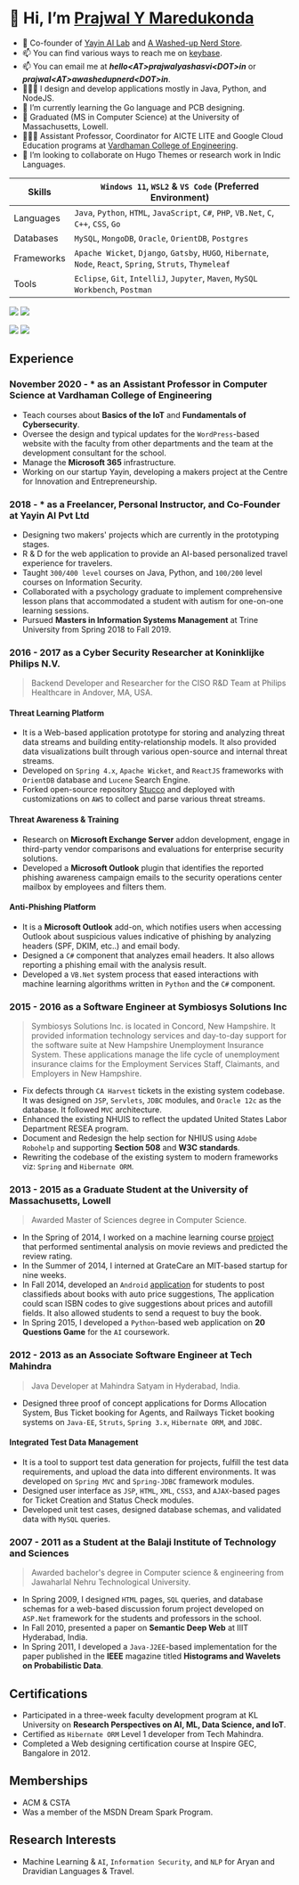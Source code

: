 # 👋 Hi, I’m [Prajwal Y Maredukonda](https://prajwalyashasvi.in)

- 🏢 Co-founder of [Yayin AI Lab](https://yayinailab.tech/) and [A Washed-up Nerd Store](https://awashedupnerd.in/).
- 📫 You can find various ways to reach me on [keybase](https://keybase.io/prajwalyashasvi).
- 📫 You can email me at ***hello\<AT\>prajwalyashasvi\<DOT\>in*** or ***prajwal\<AT\>awashedupnerd\<DOT\>in***.
- 👨🏽‍💻 I design and develop applications mostly in Java, Python, and NodeJS.
- 🔰 I’m currently learning the Go language and PCB designing.
- 🎒 Graduated (MS in Computer Science) at the University of Massachusetts, Lowell.
- 👨🏽‍💻 Assistant Professor, Coordinator for AICTE LITE and Google Cloud Education programs at [Vardhaman College of Engineering](https://vardhaman.org/).
- 💞️ I’m looking to collaborate on Hugo Themes or research work in Indic Languages.
  
| Skills| `Windows 11`, `WSL2` & `VS Code` (Preferred Environment) |
| ------------- | ----------------------------------------------------------------------------- |
| Languages    | `Java`, `Python`, `HTML`, `JavaScript`, `C#`, `PHP`, `VB.Net`, `C`, `C++`, `CSS`, `Go` |
| Databases      | `MySQL`, `MongoDB`, `Oracle`, `OrientDB`, `Postgres` |
| Frameworks  | `Apache Wicket`, `Django`, `Gatsby`, `HUGO`, `Hibernate`, `Node`, `React`, `Spring`, `Struts`, `Thymeleaf` |
| Tools            | `Eclipse`, `Git`, `IntelliJ`, `Jupyter`, `Maven`, `MySQL Workbench`, `Postman` |

![](https://raw.githubusercontent.com/py563/github-stats/master/generated/overview.svg#gh-dark-mode-only) ![](https://raw.githubusercontent.com/py563/github-stats/master/generated/languages.svg#gh-dark-mode-only)

![](https://raw.githubusercontent.com/py563/github-stats/master/generated/overview.svg#gh-light-mode-only) ![](https://raw.githubusercontent.com/py563/github-stats/master/generated/languages.svg#gh-light-mode-only)

## Experience

### November 2020 - \* as an Assistant Professor in Computer Science at Vardhaman College of Engineering

- Teach courses about **Basics of the IoT** and **Fundamentals of Cybersecurity**.
- Oversee the design and typical updates for the `WordPress`-based website with the faculty from other departments and the team at the development consultant for the school.
- Manage the **Microsoft 365** infrastructure.
- Working on our startup Yayin, developing a makers project at the Centre for Innovation and Entrepreneurship.

### 2018 - \* as a Freelancer, Personal Instructor, and Co-Founder at Yayin AI Pvt Ltd

- Designing two makers' projects which are currently in the prototyping stages.
- R & D for the web application to provide an AI-based personalized travel experience for travelers.
- Taught `300/400 level` courses on Java, Python, and `100/200` level courses on Information Security.
- Collaborated with a psychology graduate to implement comprehensive lesson plans that accommodated a student with autism for one-on-one learning sessions.
- Pursued **Masters in Information Systems Management** at Trine University from Spring 2018 to Fall 2019.

### 2016 - 2017 as a Cyber Security Researcher at Koninklijke Philips N.V.

> Backend Developer and Researcher for the CISO R&D Team at Philips Healthcare in Andover, MA, USA.

#### Threat Learning Platform

- It is a Web-based application prototype for storing and analyzing threat data streams and building entity-relationship models. It also provided data visualizations built through various open-source and internal threat streams.
- Developed on `Spring 4.x`, `Apache Wicket`, and `ReactJS` frameworks with `OrientDB` database and `Lucene` Search Engine.
- Forked open-source repository [Stucco](http://stucco.github.io/) and deployed with customizations on `AWS` to collect and parse various threat streams.

#### Threat Awareness & Training

- Research on **Microsoft Exchange Server** addon development, engage in third-party vendor comparisons and evaluations for enterprise security solutions.
- Developed a **Microsoft Outlook** plugin that identifies the reported phishing awareness campaign emails to the security operations center mailbox by employees and filters them.

#### Anti-Phishing Platform

- It is a **Microsoft Outlook** add-on, which notifies users when accessing Outlook about suspicious values indicative of phishing by analyzing headers (SPF, DKIM, etc..) and email body.
- Designed a `C#` component that analyzes email headers. It also allows reporting a phishing email with the analysis result.
- Developed a `VB.Net` system process that eased interactions with machine learning algorithms written in `Python` and the `C#` component.

### 2015 - 2016 as a Software Engineer at Symbiosys Solutions Inc

> Symbiosys Solutions Inc. is located in Concord, New Hampshire. It provided information technology services and day-to-day support for the software suite at New Hampshire Unemployment Insurance System. These applications manage the life cycle of unemployment insurance claims for the Employment Services Staff, Claimants, and Employers in New Hampshire.

- Fix defects through `CA Harvest` tickets in the existing system codebase. It was designed on `JSP`, `Servlets`, `JDBC` modules, and `Oracle 12c` as the database. It followed `MVC` architecture.
- Enhanced the existing NHUIS to reflect the updated United States Labor Department RESEA program.
- Document and Redesign the help section for NHIUS using `Adobe Robohelp` and supporting **Section 508** and **W3C standards**.
- Rewriting the codebase of the existing system to modern frameworks viz: `Spring` and `Hibernate ORM`.

### 2013 - 2015 as a Graduate Student at the University of Massachusetts, Lowell

> Awarded Master of Sciences degree in Computer Science.

- In the Spring of 2014, I worked on a machine learning course [project](https://github.com/sushilraje8/SentimentalAnalysis-shared) that performed sentimental analysis on movie reviews and predicted the review rating.
- In the Summer of 2014, I interned at GrateCare an MIT-based startup for nine weeks.
- In Fall 2014, developed an `Android` [application](https://github.com/py563/AndroidProject) for students to post classifieds about books with auto price suggestions, The application could scan ISBN codes to give suggestions about prices and autofill fields. It also allowed students to send a request to buy the book.
- In Spring 2015, I developed a `Python`-based web application on **20 Questions Game** for the `AI` coursework.

### 2012 - 2013 as an Associate Software Engineer at Tech Mahindra

> Java Developer at Mahindra Satyam in Hyderabad, India.

- Designed three proof of concept applications for Dorms Allocation System, Bus Ticket booking for Agents, and Railways Ticket booking systems on `Java-EE`, `Struts`, `Spring 3.x`, `Hibernate ORM`, and `JDBC`.

#### Integrated Test Data Management

- It is a tool to support test data generation for projects, fulfill the test data requirements, and upload the data into different environments. It was developed on `Spring MVC` and `Spring-JDBC` framework modules.
- Designed user interface as `JSP`, `HTML`, `XML`, `CSS3`, and `AJAX`-based pages for Ticket Creation and Status Check modules.
- Developed unit test cases, designed database schemas, and validated data with `MySQL` queries.

### 2007 - 2011 as a Student at the Balaji Institute of Technology and Sciences

> Awarded bachelor's degree in Computer science & engineering from Jawaharlal Nehru Technological University.

- In Spring 2009, I designed `HTML` pages, `SQL` queries, and database schemas for a web-based discussion forum project developed on `ASP.Net` framework for the students and professors in the school.
- In Fall 2010, presented a paper on **Semantic Deep Web** at IIIT Hyderabad, India.
- In Spring 2011, I developed a `Java-J2EE`-based implementation for the paper published in the **IEEE** magazine titled **Histograms and Wavelets on Probabilistic Data**.

## Certifications

- Participated in a three-week faculty development program at KL University on **Research Perspectives on AI, ML, Data Science, and IoT**.
- Certified as `Hibernate ORM` Level 1 developer from Tech Mahindra.
- Completed a Web designing certification course at Inspire GEC, Bangalore in 2012.

## Memberships 
- ACM & CSTA
- Was a member of the MSDN Dream Spark Program.

## Research Interests

- Machine Learning & `AI`, `Information Security`, and `NLP` for Aryan and Dravidian Languages & Travel.


<!---
py563/py563 is a ✨ special ✨ repository because its `README.md` (this file) appears on your GitHub profile.
You can click the Preview link to take a look at your changes.
--->
